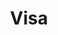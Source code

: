 ---
title: 'Visa'
weight: 10
meta_title: "Payment methods Visa - MultiSafepay Docs"
meta_description: "Sign up. Build and test your payments integration. Explore our products and services. Use our API Reference, SDKs, and wrappers. Get support."
layout: 'paymentdetail'
logo: '/logo/Payment_methods/VISA.svg' 
short_description: 'Increase conversions by accepting Visa payments with a worldwide reach.'
aliases:
    - /support-tab/magento2/payment-methods/visa
    - /payment-methods/credit-and-debit-cards/mastercard/visa
    - /payment-methods/visa/
---